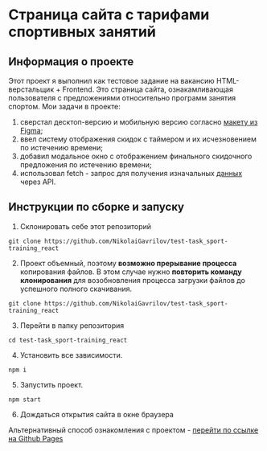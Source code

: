 # Страница сайта с тарифами спортивных занятий

## Информация о проекте
Этот проект я выполнил как тестовое задание на вакансию HTML-верстальщик + Frontend. Это страница сайта, ознакамливающая пользователя с предложениями относительно программ занятия спортом.
Мои задачи в проекте:
1) сверстал десктоп-версию и мобильную версию согласно [макету из Figma](https://www.figma.com/file/9XgWK3p8hV7kGaeNbVqnpm/%D0%B4%D0%BB%D1%8F-%D0%B2%D0%B5%D1%80%D1%81%D1%82%D0%BA%D0%B8?type=design&node-id=0%3A1&mode=design&t=h09Rzn4ocBcWUV0t-1);
2) ввел систему отображения скидок с таймером и их исчезновением по истечению времени;
3) добавил модальное окно с отображением финального скидочного предложения по истечению времени;
4) использовал fetch - запрос для получения изначальных [данных](https://t-pay.iqfit.app/subscribe/list-test) через API.

## Инструкции по сборке и запуску

1. Склонировать себе этот репозиторий
```
git clone https://github.com/NikolaiGavrilov/test-task_sport-training_react
```
2. Проект объемный, поэтому __возможно прерывание процесса__ копирования файлов. В этом случае нужно __повторить команду клонирования__ для возобновления процесса загрузки файлов до успешного полного скачивания.
```
git clone https://github.com/NikolaiGavrilov/test-task_sport-training_react
```
3. Перейти в папку репозитория
```
cd test-task_sport-training_react
```
4. Установить все зависимости.
```
npm i
```
5. Запустить проект.
```
npm start
```
6. Дождаться открытия сайта в окне браузера

Альтернативный способ ознакомления с проектом - [перейти по ссылке на Github Pages](https://nikolaigavrilov.github.io/Vpechatlion/)
